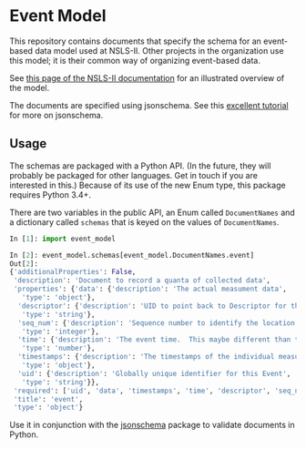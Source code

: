 # Event Model

This repository contains documents that specify the schema for an event-based
data model used at NSLS-II. Other projects in the organization use this model;
it is their common way of organizing event-based data.

See [this page of the NSLS-II
documentation](nsls-ii.github.io/architecture-overview.html) for an illustrated
overview of the model.

The documents are specified using jsonschema. See this
[excellent tutorial](http://spacetelescope.github.io/understanding-json-schema/)
for more on jsonschema.

## Usage

The schemas are packaged with a Python API. (In the future, they will probably
be packaged for other languages. Get in touch if you are interested in this.)
Because of its use of the new Enum type, this package requires Python 3.4+.

There are two variables in the public API, an Enum called ``DocumentNames`` and
a dictionary called ``schemas`` that is keyed on the values of
``DocumentNames``.

```python
In [1]: import event_model

In [2]: event_model.schemas[event_model.DocumentNames.event]
Out[2]:
{'additionalProperties': False,
 'description': 'Document to record a quanta of collected data',
 'properties': {'data': {'description': 'The actual measument data',
   'type': 'object'},
  'descriptor': {'description': 'UID to point back to Descriptor for this event stream',
   'type': 'string'},
  'seq_num': {'description': 'Sequence number to identify the location of this Event in the Event stream',
   'type': 'integer'},
  'time': {'description': 'The event time.  This maybe different than the timestamps on each of the data entries',
   'type': 'number'},
  'timestamps': {'description': 'The timestamps of the individual measument data',
   'type': 'object'},
  'uid': {'description': 'Globally unique identifier for this Event',
   'type': 'string'}},
 'required': ['uid', 'data', 'timestamps', 'time', 'descriptor', 'seq_num'],
 'title': 'event',
 'type': 'object'}
```

Use it in conjunction with the
[jsonschema](https://pypi.python.org/pypi/jsonschema) package to validate
documents in Python.
